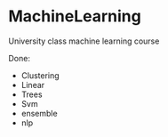 # MachineLearning
University class machine learning course

Done:
- Clustering
- Linear
- Trees
- Svm
- ensemble
- nlp
